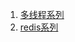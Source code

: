 

1. [多线程系列](https://github.com/rainbowda/learnWay/blob/master/learnConcurrency)
2. [redis系列](https://github.com/rainbowda/learnWay/blob/master/learnRedis)